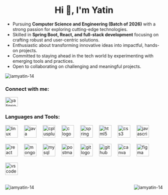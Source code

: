 <h1 align="center">Hi 👋, I'm Yatin</h1>

<p align="left">
  <ul>
    <li>Pursuing <b>Computer Science and Engineering (Batch of 2026)</b> with a strong passion for exploring cutting-edge technologies.</li>
    <li>Skilled in <b>Spring Boot, React, and full-stack development</b> focusing on crafting robust and user-centric solutions.</li>
    <li>Enthusiastic about transforming innovative ideas into impactful, hands-on projects.</li>
    <li>Committed to staying ahead in the tech world by experimenting with emerging tools and practices.</li>
    <li>Open to collaborating on challenging and meaningful projects.</li>
  </ul>
</p>

<p align="left"> 
  <img src="https://komarev.com/ghpvc/?username=iamyatin-14&label=Profile%20views&color=0e75b6&style=flat" alt="iamyatin-14" />
</p>

<h3 align="left">Connect with me:</h3>
<p align="left">
  <a href="https://linkedin.com/in/yatinsp" target="blank">
    <img align="center" src="https://raw.githubusercontent.com/rahuldkjain/github-profile-readme-generator/master/src/images/icons/Social/linked-in-alt.svg" alt="yatinsp" height="30" width="40" />
  </a>
</p>

<h3 align="left">Languages and Tools:</h3>
<div align="left" style="display: flex; flex-wrap: wrap; gap: 20px;">
  <img src="https://cdn.jsdelivr.net/gh/devicons/devicon/icons/linux/linux-original.svg" height="40" alt="linux logo" />
  <img src="https://cdn.jsdelivr.net/gh/devicons/devicon/icons/java/java-original.svg" height="40" alt="java logo" />
  <img src="https://cdn.jsdelivr.net/gh/devicons/devicon/icons/cplusplus/cplusplus-original.svg" height="40" alt="cplusplus logo" />
  <img src="https://cdn.jsdelivr.net/gh/devicons/devicon/icons/c/c-original.svg" height="40" alt="c logo" />
  <img src="https://cdn.jsdelivr.net/gh/devicons/devicon/icons/spring/spring-original.svg" height="40" alt="spring logo" />
  <img src="https://cdn.jsdelivr.net/gh/devicons/devicon/icons/html5/html5-original.svg" height="40" alt="html5 logo" />
  <img src="https://cdn.jsdelivr.net/gh/devicons/devicon/icons/css3/css3-original.svg" height="40" alt="css3 logo" />
  <img src="https://cdn.jsdelivr.net/gh/devicons/devicon/icons/javascript/javascript-original.svg" height="40" alt="javascript logo" />
  <img src="https://cdn.jsdelivr.net/gh/devicons/devicon/icons/react/react-original.svg" height="40" alt="react logo" />
  <img src="https://cdn.jsdelivr.net/gh/devicons/devicon/icons/mongodb/mongodb-original.svg" height="40" alt="mongodb logo" />
  <img src="https://cdn.jsdelivr.net/gh/devicons/devicon/icons/mysql/mysql-original.svg" height="40" alt="mysql logo" />
  <img src="https://cdn.simpleicons.org/postman/FF6C37" height="40" alt="postman logo" />
  <img src="https://cdn.jsdelivr.net/gh/devicons/devicon/icons/git/git-original.svg" height="40" alt="git logo" />
  <img src="https://skillicons.dev/icons?i=github" height="40" alt="github logo" />
  <img src="https://cdn.simpleicons.org/canva/00C4CC" height="40" alt="canva logo" />
  <img src="https://cdn.jsdelivr.net/gh/devicons/devicon/icons/figma/figma-original.svg" height="40" alt="figma logo" />
  <img src="https://cdn.jsdelivr.net/gh/devicons/devicon/icons/vscode/vscode-original.svg" height="40" alt="vscode logo" />
</div>
<br>
<p>
  <img align="left" src="https://github-readme-stats.vercel.app/api/top-langs?username=iamyatin-14&show_icons=true&locale=en&layout=compact&theme=dark" alt="iamyatin-14" />
  <img align="right" src="https://github-readme-stats.vercel.app/api?username=iamyatin-14&show_icons=true&locale=en&theme=dark" alt="iamyatin-14" />
</p>
